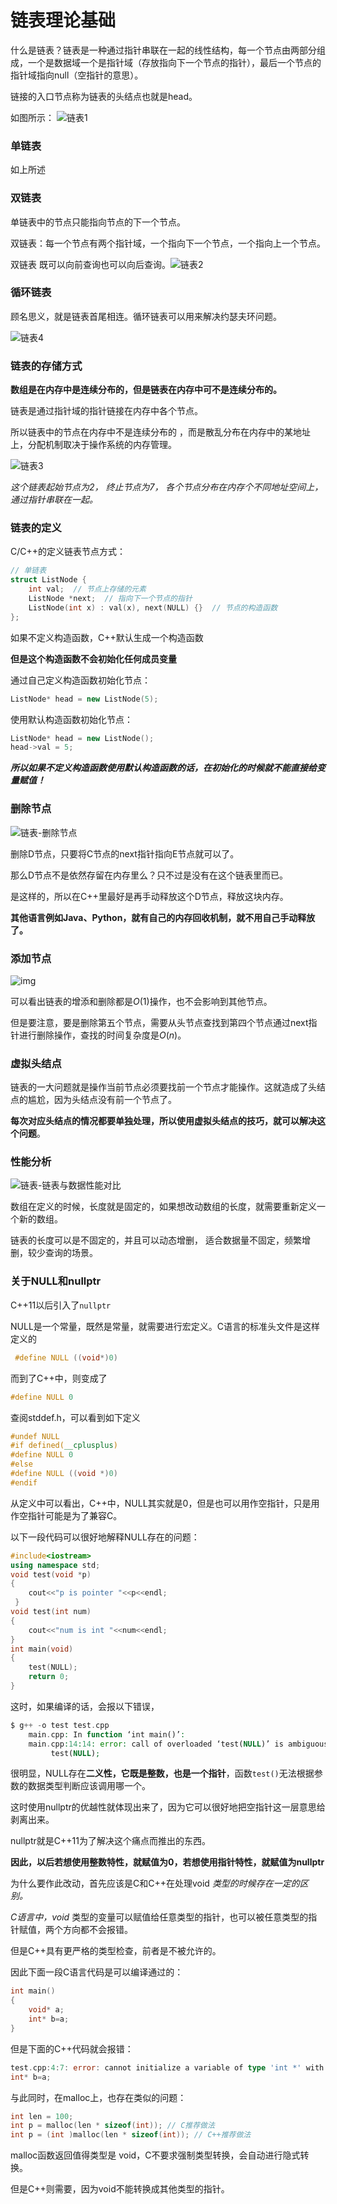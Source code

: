 # 链表理论基础

什么是链表？链表是一种通过指针串联在一起的线性结构，每一个节点由两部分组成，一个是数据域一个是指针域（存放指向下一个节点的指针），最后一个节点的指针域指向null（空指针的意思）。

链接的入口节点称为链表的头结点也就是head。

如图所示： ![链表1](../../Images/链表理论基础.assets/20200806194529815.png)

### 单链表

如上所述

### 双链表

单链表中的节点只能指向节点的下一个节点。

双链表：每一个节点有两个指针域，一个指向下一个节点，一个指向上一个节点。

双链表 既可以向前查询也可以向后查询。![链表2](../../Images/链表理论基础.assets/20200806194559317.png)

### 循环链表

顾名思义，就是链表首尾相连。循环链表可以用来解决约瑟夫环问题。

![链表4](../../Images/链表理论基础.assets/20200806194629603.png)

### 链表的存储方式

**数组是在内存中是连续分布的，但是链表在内存中可不是连续分布的。**

链表是通过指针域的指针链接在内存中各个节点。

所以链表中的节点在内存中不是连续分布的 ，而是散乱分布在内存中的某地址上，分配机制取决于操作系统的内存管理。

![链表3](../../Images/链表理论基础.assets/20200806194613920.png)

*这个链表起始节点为2， 终止节点为7， 各个节点分布在内存个不同地址空间上，通过指针串联在一起。*

### 链表的定义

C/C++的定义链表节点方式：

```cpp
// 单链表
struct ListNode {
    int val;  // 节点上存储的元素
    ListNode *next;  // 指向下一个节点的指针
    ListNode(int x) : val(x), next(NULL) {}  // 节点的构造函数
};
```

如果不定义构造函数，C++默认生成一个构造函数

**但是这个构造函数不会初始化任何成员变量**

通过自己定义构造函数初始化节点：

```cpp
ListNode* head = new ListNode(5);
```

使用默认构造函数初始化节点：

```cpp
ListNode* head = new ListNode();
head->val = 5;
```

***所以如果不定义构造函数使用默认构造函数的话，在初始化的时候就不能直接给变量赋值！***

###  删除节点

![链表-删除节点](../../Images/链表理论基础.assets/20200806195114541.png)

删除D节点，只要将C节点的next指针指向E节点就可以了。

那么D节点不是依然存留在内存里么？只不过是没有在这个链表里而已。

是这样的，所以在C++里最好是再手动释放这个D节点，释放这块内存。

**其他语言例如Java、Python，就有自己的内存回收机制，就不用自己手动释放了。**

###  添加节点

![img](../../Images/链表理论基础.assets/20200806195134331.png)

可以看出链表的增添和删除都是$O(1)$操作，也不会影响到其他节点。

但是要注意，要是删除第五个节点，需要从头节点查找到第四个节点通过next指针进行删除操作，查找的时间复杂度是$O(n)$。

### 虚拟头结点

链表的一大问题就是操作当前节点必须要找前一个节点才能操作。这就造成了头结点的尴尬，因为头结点没有前一个节点了。

**每次对应头结点的情况都要单独处理，所以使用虚拟头结点的技巧，就可以解决这个问题**。

### 性能分析

![链表-链表与数据性能对比](../../Images/链表理论基础.assets/20200806195200276.png)

数组在定义的时候，长度就是固定的，如果想改动数组的长度，就需要重新定义一个新的数组。

链表的长度可以是不固定的，并且可以动态增删， 适合数据量不固定，频繁增删，较少查询的场景。

### 关于NULL和nullptr

C++11以后引入了`nullptr`

NULL是一个常量，既然是常量，就需要进行宏定义。C语言的标准头文件是这样定义的

```cpp
 #define NULL ((void*)0)
```

而到了C++中，则变成了

```cpp
#define NULL 0
```

查阅stddef.h，可以看到如下定义

```cpp
#undef NULL
#if defined(__cplusplus)
#define NULL 0
#else
#define NULL ((void *)0)
#endif
```

从定义中可以看出，C++中，NULL其实就是0，但是也可以用作空指针，只是用作空指针可能是为了兼容C。

以下一段代码可以很好地解释NULL存在的问题：

```cpp
#include<iostream>
using namespace std;
void test(void *p)
{
    cout<<"p is pointer "<<p<<endl;
 }
void test(int num)
{
    cout<<"num is int "<<num<<endl; 
}
int main(void)
{
    test(NULL);
    return 0; 
}
```

这时，如果编译的话，会报以下错误，

```php
$ g++ -o test test.cpp
    main.cpp: In function ‘int main()’:
    main.cpp:14:14: error: call of overloaded ‘test(NULL)’ is ambiguous
         test(NULL);
```

很明显，NULL存在**二义性，它既是整数，也是一个指针**，函数`test()`无法根据参数的数据类型判断应该调用哪一个。

这时使用nullptr的优越性就体现出来了，因为它可以很好地把空指针这一层意思给剥离出来。

nullptr就是C++11为了解决这个痛点而推出的东西。

**因此，以后若想使用整数特性，就赋值为0，若想使用指针特性，就赋值为nullptr**

为什么要作此改动，首先应该是C和C++在处理void *类型的时候存在一定的区别。*

*C语言中，void* 类型的变量可以赋值给任意类型的指针，也可以被任意类型的指针赋值，两个方向都不会报错。

但是C++具有更严格的类型检查，前者是不被允许的。

因此下面一段C语言代码是可以编译通过的：

```cpp
int main()
{
    void* a;
    int* b=a;
}
```

但是下面的C++代码就会报错：

```go
test.cpp:4:7: error: cannot initialize a variable of type 'int *' with an lvalue of type 'void *'
int* b=a;
```

与此同时，在malloc上，也存在类似的问题：

```cpp
int len = 100;
int p = malloc(len * sizeof(int)); // C推荐做法
int p = (int )malloc(len * sizeof(int)); // C++推荐做法
```

malloc函数返回值得类型是 void，C不要求强制类型转换，会自动进行隐式转换。

但是C++则需要，因为void不能转换成其他类型的指针。
